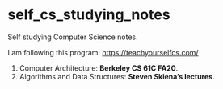 # self_cs_studying_notes
Self studying Computer Science notes.

I am following this program: https://teachyourselfcs.com/

1. Computer Architecture: **Berkeley CS 61C FA20**.
2. Algorithms and Data Structures: **Steven Skiena’s lectures**.
